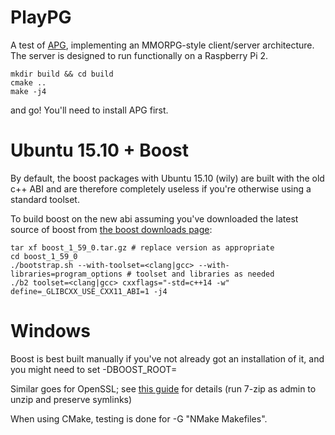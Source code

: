 PlayPG
======

A test of [APG](https://github.com/SgtCoDFish/APG), implementing an MMORPG-style client/server architecture. The server is designed to run functionally on a Raspberry Pi 2.

```
mkdir build && cd build
cmake ..
make -j4
```

and go! You'll need to install APG first.

Ubuntu 15.10 + Boost
====================
By default, the boost packages with Ubuntu 15.10 (wily) are built with the old c++ ABI and are therefore completely useless if you're otherwise using a standard toolset.

To build boost on the new abi assuming you've downloaded the latest source of boost from [the boost downloads page](http://www.boost.org/users/download/):

```
tar xf boost_1_59_0.tar.gz # replace version as appropriate
cd boost_1_59_0
./bootstrap.sh --with-toolset=<clang|gcc> --with-libraries=program_options # toolset and libraries as needed
./b2 toolset=<clang|gcc> cxxflags="-std=c++14 -w" define=_GLIBCXX_USE_CXX11_ABI=1 -j4
```

Windows
=======
Boost is best built manually if you've not already got an installation of it, and you might need to set -DBOOST_ROOT=<path>

Similar goes for OpenSSL; see [this guide](http://developer.covenanteyes.com/building-openssl-for-visual-studio/) for details (run 7-zip as admin to unzip and preserve symlinks)

When using CMake, testing is done for -G "NMake Makefiles".
